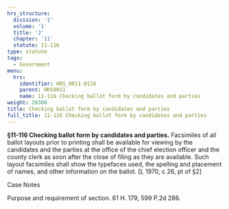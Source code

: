 ```yaml
---
hrs_structure:
  division: '1'
  volume: '1'
  title: '2'
  chapter: '11'
  statute: 11-116
type: statute
tags:
  - Government
menu:
  hrs:
    identifier: HRS_0011-0116
    parent: HRS0011
    name: 11-116 Checking ballot form by candidates and parties
weight: 20380
title: Checking ballot form by candidates and parties
full_title: 11-116 Checking ballot form by candidates and parties
---
```

**§11-116 Checking ballot form by candidates and parties.** Facsimiles of all ballot layouts prior to printing shall be available for viewing by the candidates and the parties at the office of the chief election officer and the county clerk as soon after the close of filing as they are available. Such layout facsimiles shall show the typefaces used, the spelling and placement of names, and other information on the ballot. [L 1970, c 26, pt of §2]

Case Notes

Purpose and requirement of section. 61 H. 179, 599 P.2d 286.
